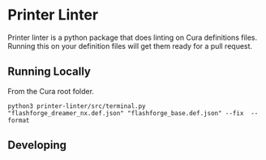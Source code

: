 # Printer Linter
Printer linter is a python package that does linting on Cura definitions files.
Running this on your definition files will get them ready for a pull request.

## Running Locally
From the Cura root folder.

```python3 printer-linter/src/terminal.py "flashforge_dreamer_nx.def.json" "flashforge_base.def.json" --fix  --format```

## Developing


